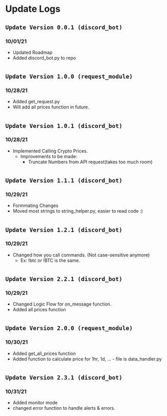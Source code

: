 # Update Logs

## `Update Version 0.0.1 (discord_bot)`

### 10/01/21

- Updated Roadmap
- Added discord_bot.py to repo

#

## `Update Version 1.0.0 (request_module)`

### 10/28/21

- Added get_request.py
- Will add all prices function in future.

#

## `Update Version 1.0.1 (discord_bot)`

### 10/28/21

- Implemented Calling Crypto Prices.
  - Improvements to be made:
    - Truncate Numbers from API request(takes too much room)

#

## `Update Version 1.1.1 (discord_bot)`

### 10/29/21

- Formmating Changes
- Moved most strings to string_helper.py, easier to read code :)

#

## `Update Version 1.2.1 (discord_bot)`

### 10/29/21

- Changed how you call commands. (Not case-sensitive anymore)
  - Ex: !btc or !BTC is the same.

#

## `Update Version 2.2.1 (discord_bot)`

### 10/29/21

- Changed Logic Flow for on_message function.
- Added all prices function

#

## `Update Version 2.0.0 (request_module)`

### 10/30/21

- Added get_all_prices function
- Added function to calculate price for 1hr, 1d, ... - file is data_handler.py

#

## `Update Version 2.3.1 (discord_bot)`

### 10/31/21

- Added monitor mode
- changed error function to handle alerts & errors.

#
